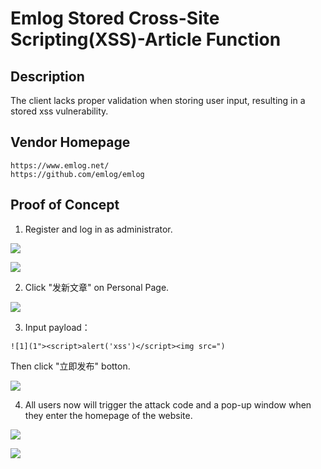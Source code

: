 # Emlog Stored Cross-Site Scripting(XSS)-Article Function

## Description

The client lacks proper validation when storing user input, resulting in a stored xss vulnerability.

## Vendor Homepage

```
https://www.emlog.net/
https://github.com/emlog/emlog
```

## Proof of Concept

1. Register and log in as administrator.

![](https://cdn.jsdelivr.net/gh/Cey1anze/Blog_Images@main/pic/202403222128072.png)

![](https://cdn.jsdelivr.net/gh/Cey1anze/Blog_Images@main/pic/202403222132670.png)

2. Click "发新文章" on Personal Page.

![](https://cdn.jsdelivr.net/gh/Cey1anze/Blog_Images@main/pic/202403222132818.png)

3. Input payload：

```
![1](1"><script>alert('xss')</script><img src=")
```

Then click "立即发布" botton.

![](https://cdn.jsdelivr.net/gh/Cey1anze/Blog_Images@main/pic/202403222129409.png)

4. All users now will trigger the attack code and a pop-up window when they enter the homepage of the website.

![](https://cdn.jsdelivr.net/gh/Cey1anze/Blog_Images@main/pic/202403222130636.png)

![](https://cdn.jsdelivr.net/gh/Cey1anze/Blog_Images@main/pic/202403222135818.png)
